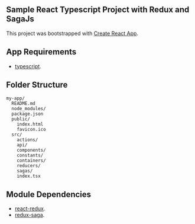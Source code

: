 ## Sample React Typescript Project with Redux and SagaJs

This project was bootstrapped with [Create React App](https://github.com/facebookincubator/create-react-app).

## App Requirements

* [typescript](https://www.typescriptlang.org/).

## Folder Structure

```
my-app/
  README.md
  node_modules/
  package.json
  public/
    index.html
    favicon.ico
  src/
    actions/
    api/
    components/
    constants/
    containers/
    reducers/
    sagas/
    index.tsx
```

## Module Dependencies

* [react-redux](https://github.com/reactjs/react-redux).
* [redux-saga](https://github.com/redux-saga/redux-saga).